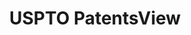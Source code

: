 ---
layout: default
bigquery: https://console.cloud.google.com/bigquery?p=patents-public-data&d=patentsview&page=dataset
citation: Attribution should be given to PatentsView for use, distribution, or derivative
  works.
code: https://github.com/CSSIP-AIR/PatentsView-Code-Snippets/
contributors: USPTO
cost: None
description: 'PatentsView includes US patent data including raw data (summaries, applications,
  pregrant applications), disambugations of inventors and assignees, and inventor
  gender estimates.  Also foreign priority data, # of figures and sheets, and government
  interest statements.'
documentation: https://patentsview.org/query/builder-faqs
last_edit: Mon, 04 Apr 2022 19:02:57 GMT
location: https://patentsview.org/
maintained_by: USPTO
record_creation_timestamp: 12/2/2020 17:20:46
schema_fields: '[''_102_date'', ''level_three'', ''disamb_assignee_id_20200929'',
  ''term_grant'', ''section'', ''disamb_assignee_id_20200331'', ''num_sheets'', ''action_date'',
  ''inventor_id'', ''state'', ''subclass_id'', ''f371_date'', ''lname'', ''category_id'',
  ''text'', ''county'', ''citation_id'', ''disamb_inventor_id_20201229'', ''publication_number'',
  ''dependent'', ''group'', ''series_code'', ''subgroup'', ''group_id'', ''subcategory_id'',
  ''disamb_assignee_id_20200630'', ''rawinventor_id'', ''lawyer_id'', ''title'', ''section_id'',
  ''f102_date'', ''male_flag'', ''relkind'', ''mainclass_id'', ''doc_type'', ''disamb_assignee_id_20190820'',
  ''disamb_assignee_id_20181127'', ''latitude'', ''contract_award_number'', ''disamb_assignee_id_20190312'',
  ''county_fips'', ''classification_level'', ''uuid'', ''classification_status'',
  ''applicant_type'', ''disamb_inventor_id_20200630'', ''type'', ''rel_id'', ''category'',
  ''doctype'', ''organization_id'', ''disamb_inventor_id_20180528'', ''ipc_version_indicator'',
  ''name_last'', ''subsection_id'', ''level_one'', ''level_two'', ''disamb_inventor_id_20191231'',
  ''latin_name'', ''disamb_assignee_id_20191231'', ''variety'', ''rule_47'', ''patent_id'',
  ''location_id'', ''status'', ''organization'', ''kind'', ''disamb_inventor_id_20190820'',
  ''length'', ''id'', ''name_first'', ''designation'', ''filename'', ''state_fips'',
  ''classification_data_source'', ''rawlocation_id'', ''assignee_id'', ''disamb_inventor_id_20181127'',
  ''exemplary'', ''symbol_position'', ''fname'', ''country'', ''name'', ''ipc_class'',
  ''withdrawn'', ''city'', ''reldocno'', ''subclass'', ''disamb_inventor_id_20171003'',
  ''term_disclaimer'', ''attribution_status'', ''term_extension'', ''disamb_assignee_id_20191008'',
  ''lapse_of_patent'', ''disamb_inventor_id_20190312'', ''disamb_inventor_id_20171226'',
  ''field_title'', ''num'', ''male'', ''rawassignee_id'', ''disamb_inventor_id_20191008'',
  ''field_id'', ''sequence'', ''deceased'', ''longitude'', ''country_transformed'',
  ''disamb_inventor_id_20170808'', ''disamb_inventor_id_20170307'', ''latlong'', ''num_claims'',
  ''gi_statement'', ''number'', ''sector_title'', ''role'', ''subgroup_id'', ''main_group'',
  ''num_figures'', ''date'', ''application_id'', ''abstract'', ''_371_date'', ''disclaimer_date'',
  ''disamb_inventor_id_20200331'', ''classification_value'', ''disamb_inventor_id_20200929'']'
shortname: patentsview
tags:
- disambiguation
- United States
- gender
terms_of_use: Creative Commons Attribution 4.0 International License.
timeframe: 1963-1999
title: USPTO PatentsView
uuid: cf1780b1-e265-4e49-8d1d-83b9cfe0fd9a
---